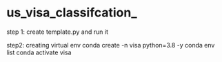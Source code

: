 # us_visa_classifcation_

step 1: create template.py and run it

step2: creating virtual env
conda create -n visa python=3.8 -y
conda env list
conda activate visa

